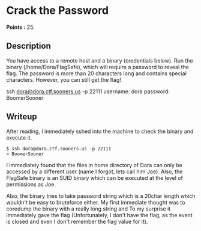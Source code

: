 # Crack the Password
**Points :** 25.

## Description
You have access to a remote host and a binary (credentials below). Run the binary (/home/Dora/FlagSafe), which will require a password to reveal the flag. The password is more than 20 characters long and contains special characters. However, you can still get the flag!

ssh dora@dora.ctf.sooners.us -p 22111 username: dora password: BoomerSooner

## Writeup
After reading, I immediately sshed into the machine to check the binary and execute it.
```
$ ssh dora@dora.ctf.sooners.us -p 22111
> BoomerSooner
```

I immediately found that the files in home directory of Dora can only be accessed by a different user (name I forgot, lets call him Joe). Also, the FlagSafe binary is an SUID binary which can be executed at the level of permissions as Joe.

Also, the binary tries to take password string which is a 20char length which wouldn't be easy to bruteforce either. My first immediate thought was to coredump the binary with a really long string and To my surprise it immediately gave the flag (Unfortunately, I don't have the flag, as the event is closed and even I don't remember the flag value for it).
